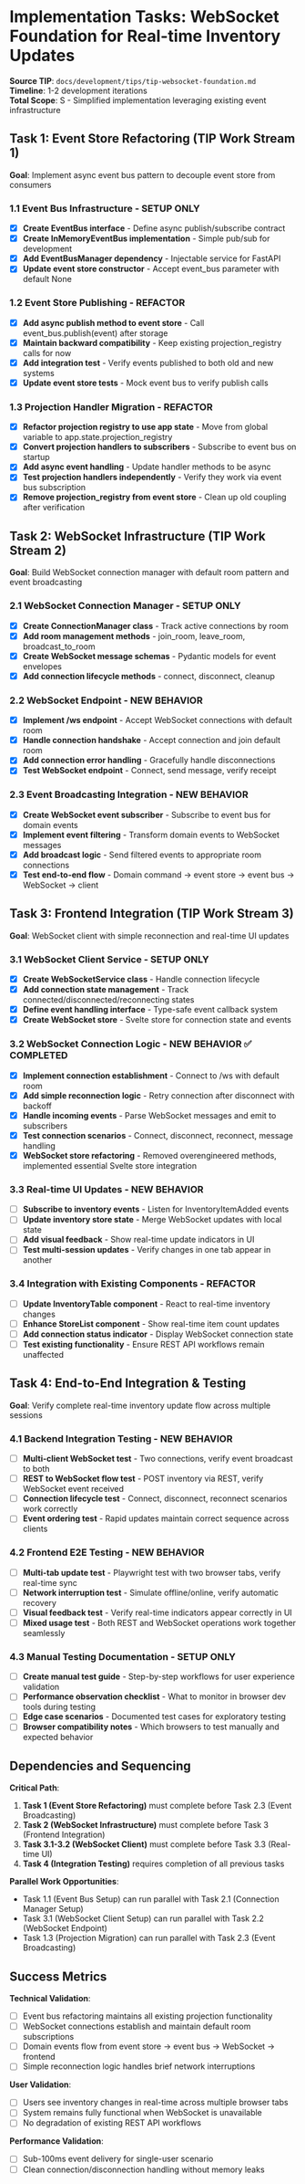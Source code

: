 # Implementation Tasks: WebSocket Foundation for Real-time Inventory Updates

**Source TIP**: `docs/development/tips/tip-websocket-foundation.md`  
**Timeline**: 1-2 development iterations  
**Total Scope**: S - Simplified implementation leveraging existing event infrastructure

## Task 1: Event Store Refactoring (TIP Work Stream 1)
**Goal**: Implement async event bus pattern to decouple event store from consumers

### 1.1 Event Bus Infrastructure - **SETUP ONLY**
- [x] **Create EventBus interface** - Define async publish/subscribe contract
- [x] **Create InMemoryEventBus implementation** - Simple pub/sub for development
- [x] **Add EventBusManager dependency** - Injectable service for FastAPI
- [x] **Update event store constructor** - Accept event_bus parameter with default None

### 1.2 Event Store Publishing - **REFACTOR**
- [x] **Add async publish method to event store** - Call event_bus.publish(event) after storage
- [x] **Maintain backward compatibility** - Keep existing projection_registry calls for now
- [x] **Add integration test** - Verify events published to both old and new systems
- [x] **Update event store tests** - Mock event bus to verify publish calls

### 1.3 Projection Handler Migration - **REFACTOR**
- [x] **Refactor projection registry to use app state** - Move from global variable to app.state.projection_registry
- [x] **Convert projection handlers to subscribers** - Subscribe to event bus on startup
- [x] **Add async event handling** - Update handler methods to be async
- [x] **Test projection handlers independently** - Verify they work via event bus subscription
- [x] **Remove projection_registry from event store** - Clean up old coupling after verification

## Task 2: WebSocket Infrastructure (TIP Work Stream 2)
**Goal**: Build WebSocket connection manager with default room pattern and event broadcasting

### 2.1 WebSocket Connection Manager - **SETUP ONLY**
- [x] **Create ConnectionManager class** - Track active connections by room
- [x] **Add room management methods** - join_room, leave_room, broadcast_to_room
- [x] **Create WebSocket message schemas** - Pydantic models for event envelopes
- [x] **Add connection lifecycle methods** - connect, disconnect, cleanup

### 2.2 WebSocket Endpoint - **NEW BEHAVIOR**
- [x] **Implement /ws endpoint** - Accept WebSocket connections with default room
- [x] **Handle connection handshake** - Accept connection and join default room
- [x] **Add connection error handling** - Gracefully handle disconnections
- [x] **Test WebSocket endpoint** - Connect, send message, verify receipt

### 2.3 Event Broadcasting Integration - **NEW BEHAVIOR**
- [x] **Create WebSocket event subscriber** - Subscribe to event bus for domain events
- [x] **Implement event filtering** - Transform domain events to WebSocket messages
- [x] **Add broadcast logic** - Send filtered events to appropriate room connections
- [x] **Test end-to-end flow** - Domain command → event store → event bus → WebSocket → client

## Task 3: Frontend Integration (TIP Work Stream 3)
**Goal**: WebSocket client with simple reconnection and real-time UI updates

### 3.1 WebSocket Client Service - **SETUP ONLY**
- [x] **Create WebSocketService class** - Handle connection lifecycle
- [x] **Add connection state management** - Track connected/disconnected/reconnecting states
- [x] **Define event handling interface** - Type-safe event callback system
- [x] **Create WebSocket store** - Svelte store for connection state and events

### 3.2 WebSocket Connection Logic - **NEW BEHAVIOR** ✅ COMPLETED
- [x] **Implement connection establishment** - Connect to /ws with default room
- [x] **Add simple reconnection logic** - Retry connection after disconnect with backoff
- [x] **Handle incoming events** - Parse WebSocket messages and emit to subscribers
- [x] **Test connection scenarios** - Connect, disconnect, reconnect, message handling
- [x] **WebSocket store refactoring** - Removed overengineered methods, implemented essential Svelte store integration

### 3.3 Real-time UI Updates - **NEW BEHAVIOR**
- [ ] **Subscribe to inventory events** - Listen for InventoryItemAdded events
- [ ] **Update inventory store state** - Merge WebSocket updates with local state
- [ ] **Add visual feedback** - Show real-time update indicators in UI
- [ ] **Test multi-session updates** - Verify changes in one tab appear in another

### 3.4 Integration with Existing Components - **REFACTOR**
- [ ] **Update InventoryTable component** - React to real-time inventory changes
- [ ] **Enhance StoreList component** - Show real-time item count updates
- [ ] **Add connection status indicator** - Display WebSocket connection state
- [ ] **Test existing functionality** - Ensure REST API workflows remain unaffected

## Task 4: End-to-End Integration & Testing
**Goal**: Verify complete real-time inventory update flow across multiple sessions

### 4.1 Backend Integration Testing - **NEW BEHAVIOR**
- [ ] **Multi-client WebSocket test** - Two connections, verify event broadcast to both
- [ ] **REST to WebSocket flow test** - POST inventory via REST, verify WebSocket event received
- [ ] **Connection lifecycle test** - Connect, disconnect, reconnect scenarios work correctly
- [ ] **Event ordering test** - Rapid updates maintain correct sequence across clients

### 4.2 Frontend E2E Testing - **NEW BEHAVIOR**
- [ ] **Multi-tab update test** - Playwright test with two browser tabs, verify real-time sync
- [ ] **Network interruption test** - Simulate offline/online, verify automatic recovery
- [ ] **Visual feedback test** - Verify real-time indicators appear correctly in UI
- [ ] **Mixed usage test** - Both REST and WebSocket operations work together seamlessly

### 4.3 Manual Testing Documentation - **SETUP ONLY**
- [ ] **Create manual test guide** - Step-by-step workflows for user experience validation
- [ ] **Performance observation checklist** - What to monitor in browser dev tools during testing
- [ ] **Edge case scenarios** - Documented test cases for exploratory testing
- [ ] **Browser compatibility notes** - Which browsers to test manually and expected behavior

## Dependencies and Sequencing

**Critical Path**:
1. **Task 1 (Event Store Refactoring)** must complete before Task 2.3 (Event Broadcasting)
2. **Task 2 (WebSocket Infrastructure)** must complete before Task 3 (Frontend Integration)
3. **Task 3.1-3.2 (WebSocket Client)** must complete before Task 3.3 (Real-time UI)
4. **Task 4 (Integration Testing)** requires completion of all previous tasks

**Parallel Work Opportunities**:
- Task 1.1 (Event Bus Setup) can run parallel with Task 2.1 (Connection Manager Setup)
- Task 3.1 (WebSocket Client Setup) can run parallel with Task 2.2 (WebSocket Endpoint)
- Task 1.3 (Projection Migration) can run parallel with Task 2.3 (Event Broadcasting)

## Success Metrics

**Technical Validation**:
- [ ] Event bus refactoring maintains all existing projection functionality
- [ ] WebSocket connections establish and maintain default room subscriptions
- [ ] Domain events flow from event store → event bus → WebSocket → frontend
- [ ] Simple reconnection logic handles brief network interruptions

**User Validation**:
- [ ] Users see inventory changes in real-time across multiple browser tabs
- [ ] System remains fully functional when WebSocket is unavailable
- [ ] No degradation of existing REST API workflows

**Performance Validation**:
- [ ] Sub-100ms event delivery for single-user scenario
- [ ] Clean connection/disconnection handling without memory leaks